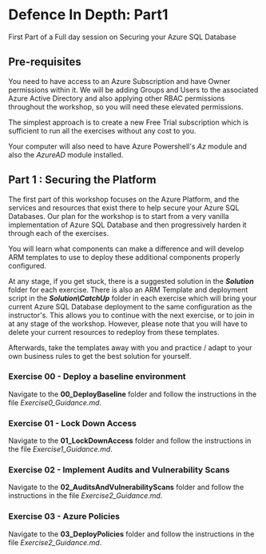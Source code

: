 # Defence In Depth: Part1
First Part of a Full day session on Securing your Azure SQL Database

## Pre-requisites

You need to have access to an Azure Subscription and have Owner permissions within it. We will be adding Groups and Users to the associated Azure Active Directory and also applying other RBAC permissions throughout the workshop, so you will need these elevated permissions.

The simplest approach is to create a new Free Trial subscription which is sufficient to run all the exercises without any cost to you.

Your computer will also need to have Azure Powershell's *Az* module and also the *AzureAD* module installed.


## Part 1 : Securing the Platform

The first part of this workshop focuses on the Azure Platform, and the services and resources that exist there to help secure your Azure SQL Databases. Our plan for the workshop is to start from a very vanilla implementation of Azure SQL Database and then progressively harden it through each of the exercises.

You will learn what components can make a difference and will develop ARM templates to use to deploy these additional components properly configured.

At any stage, if you get stuck, there is a suggested solution in the ***Solution*** folder for each exercise.  There is also an ARM Template and deployment script in the ***Solution\CatchUp*** folder in each exercise which will bring your current Azure SQL Database deployment to the same configuration as the instructor's. This allows you to continue with the next exercise, or to join in at any stage of the workshop. However, please note that you will have to delete your current resources to redeploy from these templates.

Afterwards, take the templates away with you and practice / adapt to your own business rules to get the best solution for yourself.


### Exercise 00 - Deploy a baseline environment

Navigate to the **00_DeployBaseline** folder and follow the instructions in the file *Exercise0_Guidance.md*.


### Exercise 01 - Lock Down Access

Navigate to the **01_LockDownAccess** folder and follow the instructions in the file *Exercise1_Guidance.md*.


### Exercise 02 - Implement Audits and Vulnerability Scans

Navigate to the **02_AuditsAndVulnerabilityScans** folder and follow the instructions in the file *Exercise2_Guidance.md*.


### Exercise 03 - Azure Policies

Navigate to the **03_DeployPolicies** folder and follow the instructions in the file *Exercise2_Guidance.md*.

